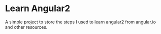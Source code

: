 # Learn Angular2
A simple project to store the steps I used to learn angular2 from angular.io and other resources.



